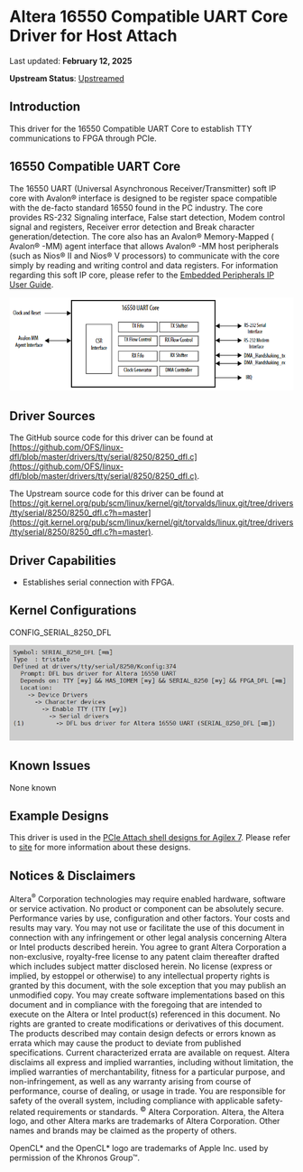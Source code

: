 # **Altera 16550 Compatible UART Core Driver for Host Attach**

Last updated: **February 12, 2025** 

**Upstream Status**: [Upstreamed](https://git.kernel.org/pub/scm/linux/kernel/git/torvalds/linux.git/tree/drivers/tty/serial/8250/8250_dfl.c?h=master)

## **Introduction**

This driver for the 16550 Compatible UART Core to establish TTY communications to FPGA through PCIe.


## **16550 Compatible UART Core** 

The 16550 UART (Universal Asynchronous Receiver/Transmitter) soft IP core with Avalon® interface is designed to be register space compatible with the de-facto standard 16550 found in the PC industry. The core provides RS-232 Signaling interface, False start detection, Modem control signal and registers, Receiver error detection and Break character generation/detection. The core also has an Avalon® Memory-Mapped ( Avalon® -MM) agent interface that allows Avalon® -MM host peripherals (such as Nios® II and Nios® V processors) to communicate with the core simply by reading and writing control and data registers. For information regarding this soft IP core, please refer to the [Embedded Peripherals IP User Guide](https://www.intel.com/content/www/us/en/docs/programmable/683130/latest/fpga-16550-compatible-uart-core.html).

![](images/uart_16550_diagram.png)

## **Driver Sources**

The GitHub source code for this driver can be found at [https://github.com/OFS/linux-dfl/blob/master/drivers/tty/serial/8250/8250_dfl.c](https://github.com/OFS/linux-dfl/blob/master/drivers/tty/serial/8250/8250_dfl.c).

The Upstream source code for this driver can be found at [https://git.kernel.org/pub/scm/linux/kernel/git/torvalds/linux.git/tree/drivers/tty/serial/8250/8250_dfl.c?h=master](https://git.kernel.org/pub/scm/linux/kernel/git/torvalds/linux.git/tree/drivers/tty/serial/8250/8250_dfl.c?h=master).

## **Driver Capabilities**

* Establishes serial connection with FPGA.

## **Kernel Configurations**
 
CONFIG_SERIAL_8250_DFL

![](./images/config_serial_8250_menuconfig.PNG)

## **Known Issues**

None known

## **Example Designs**

This driver is used in the [PCIe Attach shell designs for Agilex 7](https://github.com/OFS/ofs-agx7-pcie-attach).  Please refer to [site](https://ofs.github.io/) for more information about these designs.

## Notices & Disclaimers

Altera<sup>&reg;</sup> Corporation technologies may require enabled hardware, software or service activation.
No product or component can be absolutely secure. 
Performance varies by use, configuration and other factors.
Your costs and results may vary. 
You may not use or facilitate the use of this document in connection with any infringement or other legal analysis concerning Altera or Intel products described herein. You agree to grant Altera Corporation a non-exclusive, royalty-free license to any patent claim thereafter drafted which includes subject matter disclosed herein.
No license (express or implied, by estoppel or otherwise) to any intellectual property rights is granted by this document, with the sole exception that you may publish an unmodified copy. You may create software implementations based on this document and in compliance with the foregoing that are intended to execute on the Altera or Intel product(s) referenced in this document. No rights are granted to create modifications or derivatives of this document.
The products described may contain design defects or errors known as errata which may cause the product to deviate from published specifications.  Current characterized errata are available on request.
Altera disclaims all express and implied warranties, including without limitation, the implied warranties of merchantability, fitness for a particular purpose, and non-infringement, as well as any warranty arising from course of performance, course of dealing, or usage in trade.
You are responsible for safety of the overall system, including compliance with applicable safety-related requirements or standards. 
<sup>&copy;</sup> Altera Corporation.  Altera, the Altera logo, and other Altera marks are trademarks of Altera Corporation.  Other names and brands may be claimed as the property of others. 

OpenCL* and the OpenCL* logo are trademarks of Apple Inc. used by permission of the Khronos Group™. 